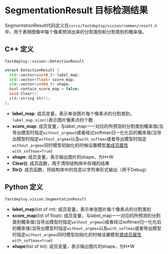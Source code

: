 # SegmentationResult 目标检测结果

SegmentationResult代码定义在`csrcs/fastdeploy/vision/common/result.h`中，用于表明图像中每个像素预测出来的分割类别和分割类别的概率值。

## C++ 定义

`fastdeploy::vision::DetectionResult`

```c++
struct DetectionResult {
  std::vector<uint8_t> label_map;
  std::vector<float> score_map;
  std::vector<int64_t> shape;
  bool contain_score_map = false;
  void Clear();
  std::string Str();
};
```

- **label_map**: 成员变量，表示单张图片每个像素点的分割类别，`label_map.size()`表示图片像素点的个数
- **score_map**: 成员变量，与label_map一一对应的所预测的分割类别概率值(当导出模型时指定`without_argmax`)或者经过softmax归一化化后的概率值(当导出模型时指定`without_argmax`以及`with_softmax`或者导出模型时指定`without_argmax`同时模型初始化的时候设置模型[类成员属性](../../../examples/vision/segmentation/paddleseg/cpp/)`with_softmax=True`)
- **shape**: 成员变量，表示输出图片的shape，为H\*W
- **Clear()**: 成员函数，用于清除结构体中存储的结果
- **Str()**: 成员函数，将结构体中的信息以字符串形式输出（用于Debug）

## Python 定义

`fastdeploy.vision.SegmentationResult`

- **label_map**(list of int): 成员变量，表示单张图片每个像素点的分割类别
- **score_map**(list of float): 成员变量，与label_map一一对应的所预测的分割类别概率值(当导出模型时指定`without_argmax`)或者经过softmax归一化化后的概率值(当导出模型时指定`without_argmax`以及`with_softmax`或者导出模型时指定`without_argmax`同时模型初始化的时候设置模型[类成员属性](../../../examples/vision/segmentation/paddleseg/python/)`with_softmax=true`)
- **shape**(list of int): 成员变量，表示输出图片的shape，为H\*W
